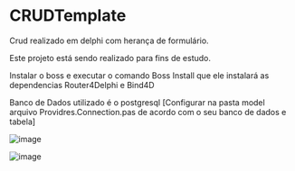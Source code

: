 # CRUDTemplate
Crud realizado em delphi com herança de formulário.


Este projeto está sendo realizado para fins de estudo.

Instalar o boss e executar o comando Boss Install que 
ele instalará as dependencias Router4Delphi e Bind4D

Banco de Dados utilizado é o postgresql [Configurar na pasta model arquivo Providres.Connection.pas de acordo com o seu banco de dados e tabela]

![image](https://user-images.githubusercontent.com/82242940/164948001-02fde8cf-328a-4c16-9f8f-9bc1739cdcde.png)

![image](https://user-images.githubusercontent.com/82242940/164948031-417de0fc-1c9f-4dbc-9478-cc9273405e70.png)


